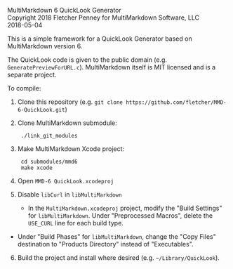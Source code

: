MultiMarkdown 6 QuickLook Generator  
Copyright 2018 Fletcher Penney for MultiMarkdown Software, LLC  
2018-05-04 


This is a simple framework for a QuickLook Generator based on MultiMarkdown version 6.


The QuickLook code is given to the public domain (e.g. `GeneratePreviewForURL.c`).  MultiMarkdown itself is MIT licensed and is a separate project.


To compile:

1. Clone this repository (e.g. `git clone https://github.com/fletcher/MMD-6-QuickLook.git`)

2. Clone MultiMarkdown submodule:

		./link_git_modules

3. Make MultiMarkdown Xcode project:

		cd submodules/mmd6
		make xcode

4. Open `MMD-6 QuickLook.xcodeproj`

5. Disable `libCurl` in `libMultiMarkdown`

	* In the `MultiMarkdown.xcodeproj` project, modify the "Build Settings" for `libMultiMarkdown`.  Under "Preprocessed Macros", delete the `USE_CURL` line for each build type.

* Under "Build Phases" for `libMultiMarkdown`, change the "Copy Files" destination to "Products Directory" instead of "Executables".

6. Build the project and install where desired (e.g. `~/Library/QuickLook`).
